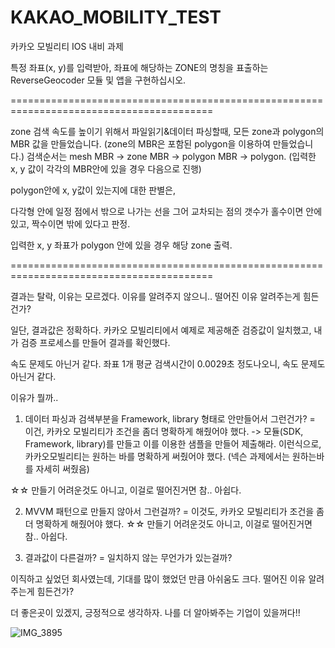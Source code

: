 # KAKAO_MOBILITY_TEST


카카오 모빌리티 IOS 내비 과제

특정 좌표(x, y)를 입력받아, 좌표에 해당하는 ZONE의 명칭을 표출하는 ReverseGeocoder 모듈 및 앱을 구현하십시오.

=========================================================================================

zone 검색 속도를 높이기 위해서
파일읽기&데이터 파싱할때, 모든 zone과 polygon의 MBR 값을 만들었습니다. (zone의 MBR은 포함된 polygon을 이용하여 만들었습니다.)
검색순서는 mesh MBR -> zone MBR -> polygon MBR -> polygon. (입력한 x, y 값이 각각의 MBR안에 있을 경우 다음으로 진행)

polygon안에 x, y값이 있는지에 대한 판별은,

다각형 안에 일정 점에서 밖으로 나가는 선을 그어
교차되는 점의 갯수가 홀수이면 안에 있고,
짝수이면 밖에 있다고 판정.

입력한 x, y 좌표가 polygon 안에 있을 경우 해당 zone 출력.

=========================================================================================

결과는 탈락, 이유는 모르겠다. 이유를 알려주지 않으니..
떨어진 이유 알려주는게 힘든건가?

일단, 결과값은 정확하다.
카카오 모빌리티에서 예제로 제공해준 검증값이 일치했고, 내가 검증 프로세스를 만들어 결과를 확인했다.

속도 문제도 아닌거 같다.
좌표 1개 평균 검색시간이 0.0029초 정도나오니, 속도 문제도 아닌거 같다.

이유가 뭘까.. 
1. 데이터 파싱과 검색부분을 Framework, library 형태로 안만들어서 그런건가?
= 이건, 카카오 모빌리티가 조건을 좀더 명확하게 해줬어야 했다.
 -> 모듈(SDK, Framework, library)를 만들고 이를 이용한 샘플을 만들어 제출해라.  이런식으로, 카카오모빌리티는 원하는 바를 명확하게 써줬어야 했다.
(넥슨 과제에서는 원하는바를 자세히 써줬음)
    
☆☆ 만들기 어려운것도 아니고, 이걸로 떨어진거면 참.. 아쉽다.
 
2. MVVM 패턴으로 만들지 않아서 그런걸까?
= 이것도, 카카오 모빌리티가 조건을 좀더 명확하게 해줬어야 했다.
☆☆ 만들기 어려운것도 아니고, 이걸로 떨어진거면 참.. 아쉽다.

3. 결과값이 다른걸까?
= 일치하지 않는 무언가가 있는걸까?



이직하고 싶었던 회사였는데, 
기대를 많이 했었던 만큼 아쉬움도 크다.
떨어진 이유 알려주는게 힘든건가?

더 좋은곳이 있겠지, 긍정적으로 생각하자. 나를 더 알아봐주는 기업이 있을꺼다!!  



![IMG_3895](https://user-images.githubusercontent.com/5820255/74238177-9a35ea80-4d18-11ea-8563-16a9f7941a17.PNG)
